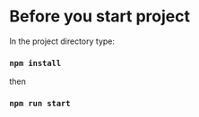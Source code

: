 # Before you start project
In the project directory type:

### `npm install`

then 

### `npm run start`
